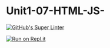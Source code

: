 # Unit1-07-HTML-JS-
[![GitHub's Super Linter](https://github.com/ICD2O-Digtital-Tech-Invitations/Unit1-07-HTML-JS-/workflows/GitHub's%20Super%20Linter/badge.svg)](https://github.com/ICD2O-Digtital-Tech-Invitations/Unit1-07-HTML-JS-/actions)


[![Run on Repl.it](https://repl.it/badge/github/ICD2O-Digtital-Tech-Invitations/Unit1-07-HTML-JS-)](https://repl.it/github/ICD2O-Digtital-Tech-Invitations/Unit1-07-HTML-JS-)
